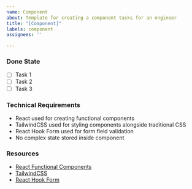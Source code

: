 ```yaml
---
name: Component
about: Template for creating a component tasks for an engineer
title: "[Component]"
labels: component
assignees: ''

---
```


### Done State

- [ ] Task 1
- [ ] Task 2
- [ ] Task 3

### Technical Requirements

- React used for creating functional components
- TailwindCSS used for styling components alongside traditional CSS
- React Hook Form used for form field validation
- No complex state stored inside component

### Resources

- [React Functional Components](https://react.dev/learn/your-first-component)
- [TailwindCSS](https://tailwindcss.com/)
- [React Hook Form](https://react-hook-form.com/get-started)
